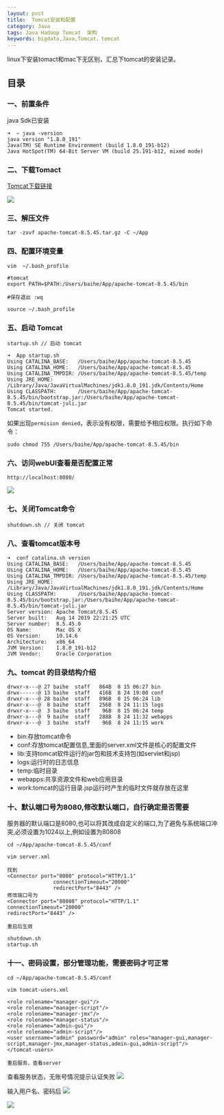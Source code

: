 ```yaml
---
layout: post
title:  Tomcat安装和配置
category: Java 
tags: Java Hadoop Tomcat  架构
keywords: bigdata,Java,Tomcat，tomcat
---
```


linux下安装tomact和mac下无区别，汇总下tomcat的安装记录。


## 目录

### 一、前置条件
java Sdk已安装 

```
➜  ~ java -version
java version "1.8.0_191"
Java(TM) SE Runtime Environment (build 1.8.0_191-b12)
Java HotSpot(TM) 64-Bit Server VM (build 25.191-b12, mixed mode)
```


### 二、下载Tomact

[Tomcat下载链接](https://tomcat.apache.org/download-80.cgi)

![](https://static.studytime.xin/image/articles/spring-boot20190824183211.png)


### 三、解压文件

```
tar -zxvf apache-tomcat-8.5.45.tar.gz -C ~/App
```


### 四、配置环境变量

```
vim  ~/.bash_profile

#tomcat
export PATH=$PATH:/Users/baihe/App/apache-tomcat-8.5.45/bin

#保存退出 :wq

source ~/.bash_profile
```


### 五、启动 Tomcat
```
startup.sh // 启动 tomcat

➜  App startup.sh
Using CATALINA_BASE:   /Users/baihe/App/apache-tomcat-8.5.45
Using CATALINA_HOME:   /Users/baihe/App/apache-tomcat-8.5.45
Using CATALINA_TMPDIR: /Users/baihe/App/apache-tomcat-8.5.45/temp
Using JRE_HOME:        /Library/Java/JavaVirtualMachines/jdk1.8.0_191.jdk/Contents/Home
Using CLASSPATH:       /Users/baihe/App/apache-tomcat-8.5.45/bin/bootstrap.jar:/Users/baihe/App/apache-tomcat-8.5.45/bin/tomcat-juli.jar
Tomcat started.

```

如果出现`permision denied`，表示没有权限，需要给予相应权限。执行如下命令：

```
sudo chmod 755 /Users/baihe/App/apache-tomcat-8.5.45/bin
```


### 六、访问webUI查看是否配置正常

```
http://localhost:8080/
```

![](https://static.studytime.xin/image/articles/spring-boot20190824183820.png)


### 七、关闭Tomcat命令

```
shutdown.sh // 关闭 tomcat
```


### 八、查看tomcat版本号

```
➜  conf catalina.sh version
Using CATALINA_BASE:   /Users/baihe/App/apache-tomcat-8.5.45
Using CATALINA_HOME:   /Users/baihe/App/apache-tomcat-8.5.45
Using CATALINA_TMPDIR: /Users/baihe/App/apache-tomcat-8.5.45/temp
Using JRE_HOME:        /Library/Java/JavaVirtualMachines/jdk1.8.0_191.jdk/Contents/Home
Using CLASSPATH:       /Users/baihe/App/apache-tomcat-8.5.45/bin/bootstrap.jar:/Users/baihe/App/apache-tomcat-8.5.45/bin/tomcat-juli.jar
Server version: Apache Tomcat/8.5.45
Server built:   Aug 14 2019 22:21:25 UTC
Server number:  8.5.45.0
OS Name:        Mac OS X
OS Version:     10.14.6
Architecture:   x86_64
JVM Version:    1.8.0_191-b12
JVM Vendor:     Oracle Corporation
```


### 九、tomcat 的目录结构介绍

```
drwxr-x---@ 27 baihe  staff   864B  8 15 06:27 bin
drwx------@ 13 baihe  staff   416B  8 24 19:00 conf
drwxr-x---@ 28 baihe  staff   896B  8 15 06:24 lib
drwxr-x---@  8 baihe  staff   256B  8 24 11:15 logs
drwxr-x---@  3 baihe  staff    96B  8 15 06:24 temp
drwxr-x---@  9 baihe  staff   288B  8 24 11:32 webapps
drwxr-x---@  3 baihe  staff    96B  8 24 11:15 work
```

-  bin:存放tomcat命令
-  conf:存放tomcat配置信息,里面的server.xml文件是核心的配置文件
-  lib:支持tomcat软件运行的jar包和技术支持包(如servlet和jsp)
-  logs:运行时的日志信息
-  temp:临时目录
-  webapps:共享资源文件和web应用目录
-  work:tomcat的运行目录.jsp运行时产生的临时文件就存放在这里


### 十、默认端口号为8080,修改默认端口，自行确定是否需要

服务器的默认端口是8080,也可以将其改成自定义的端口,为了避免与系统端口冲突,必须设置为1024以上,例如设置为80808

```
cd ~/App/apache-tomcat-8.5.45/conf

vim server.xml

找到
<Connector port="8080" protocol="HTTP/1.1"
               connectionTimeout="20000"
               redirectPort="8443" />
修改端口号为
<Connector port="80808" protocol="HTTP/1.1"
connectionTimeout="20000"
redirectPort="8443" />

重启后生效

shutdown.sh
startup.sh

```


### 十一、密码设置，部分管理功能，需要密码才可正常

```
cd ~/App/apache-tomcat-8.5.45/conf

vim tomcat-users.xml

<role rolename="manager-gui"/>
<role rolename="manager-script"/>
<role rolename="manager-jmx"/>
<role rolename="manager-status"/>
<role rolename="admin-gui"/>
<role rolename="admin-script"/>
<user username="admin" password="admin" roles="manager-gui,manager-script,manager-jmx,manager-status,admin-gui,admin-script"/>
</tomcat-users>

重启服务，查看server
```

查看服务状态，无账号情况提示认证失败
![](https://static.studytime.xin/image/articles/spring-boot20190824190941.png)

输入用户名、密码后
![](https://static.studytime.xin/image/articles/spring-boot20190824190911.png)

![](https://static.studytime.xin/image/articles/spring-boot20190824191013.png)
